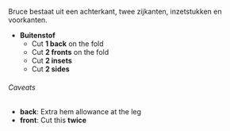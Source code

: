 Bruce bestaat uit een achterkant, twee zijkanten, inzetstukken en voorkanten.

 - **Buitenstof**
   - Cut **1 back** on the fold
   - Cut **2 fronts** on the fold
   - Cut **2 insets**
   - Cut **2 sides**

<Warning>

###### Caveats

- **back**: Extra hem allowance at the leg
- **front**: Cut this **twice**

</Warning>





